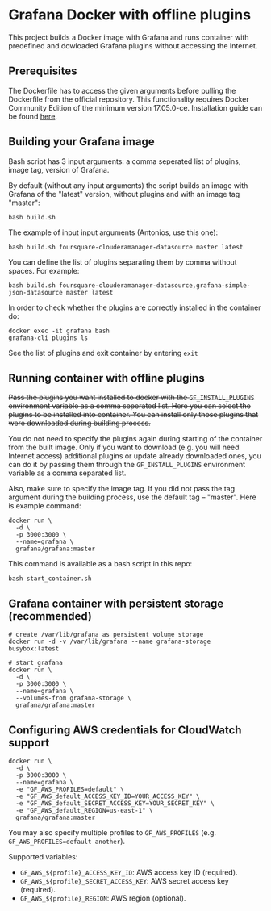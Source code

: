 # Grafana Docker with offline plugins

This project builds a Docker image with Grafana and runs container with predefined and dowloaded Grafana plugins without accessing the Internet.

## Prerequisites

The Dockerfile has to access the given arguments before pulling the Dockerfile from the official repository. This functionality requires Docker Community Edition of the minimum version 17.05.0-ce. Installation guide can be found [here](https://docs.docker.com/install/linux/docker-ce/ubuntu/#install-docker-ce).

## Building your Grafana image

Bash script has 3 input arguments:  a comma seperated list of plugins, image tag, version of Grafana. 

By default (without any input arguments) the script builds an image with Grafana of the "latest" version, without plugins and with an image tag "master":

```
bash build.sh
```

The example of input input arguments (Antonios, use this one):

```
bash build.sh foursquare-clouderamanager-datasource master latest
```

You can define the list of plugins separating them by comma without spaces. For example: 

```
bash build.sh foursquare-clouderamanager-datasource,grafana-simple-json-datasource master latest
```

In order to check whether the plugins are correctly installed in the container do:
```
docker exec -it grafana bash
grafana-cli plugins ls
```
See the list of plugins and exit container by entering ```exit```

## Running container with offline plugins

~~Pass the plugins you want installed to docker with the `GF_INSTALL_PLUGINS` environment variable as a comma seperated list. Here you can select the plugins to be installed into container. You can install only those plugins that were downloaded during building process.~~

You do not need to specify the plugins again during starting of the container from the built image. Only if you want to download (e.g. you will need Internet access) additional plugins or update already downloaded ones, you can do it by passing them through the `GF_INSTALL_PLUGINS` environment variable as a comma separated list.

Also, make sure to specify the image tag. If you did not pass the tag argument during the building process, use the default tag – "master". Here is example command:

```
docker run \
  -d \
  -p 3000:3000 \
  --name=grafana \
  grafana/grafana:master
```

This command is available as a bash script in this repo:

```
bash start_container.sh
```

## Grafana container with persistent storage (recommended)

```
# create /var/lib/grafana as persistent volume storage
docker run -d -v /var/lib/grafana --name grafana-storage busybox:latest

# start grafana
docker run \
  -d \
  -p 3000:3000 \
  --name=grafana \
  --volumes-from grafana-storage \
  grafana/grafana:master
```

## Configuring AWS credentials for CloudWatch support

```
docker run \
  -d \
  -p 3000:3000 \
  --name=grafana \
  -e "GF_AWS_PROFILES=default" \
  -e "GF_AWS_default_ACCESS_KEY_ID=YOUR_ACCESS_KEY" \
  -e "GF_AWS_default_SECRET_ACCESS_KEY=YOUR_SECRET_KEY" \
  -e "GF_AWS_default_REGION=us-east-1" \
  grafana/grafana:master
```

You may also specify multiple profiles to `GF_AWS_PROFILES` (e.g.
`GF_AWS_PROFILES=default another`).

Supported variables:

- `GF_AWS_${profile}_ACCESS_KEY_ID`: AWS access key ID (required).
- `GF_AWS_${profile}_SECRET_ACCESS_KEY`: AWS secret access  key (required).
- `GF_AWS_${profile}_REGION`: AWS region (optional).

